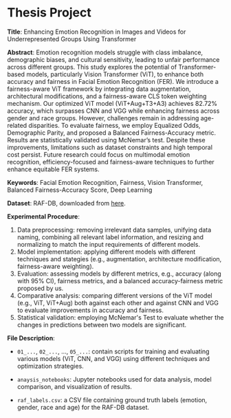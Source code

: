 # Thesis Project

**Title**: Enhancing Emotion Recognition in Images and Videos for Underrepresented Groups Using Transformer

**Abstract**: Emotion recognition models struggle with class imbalance, demographic biases, and cultural sensitivity, leading to unfair performance across different groups. This study explores the potential of Transformer-based models, particularly Vision Transformer (ViT), to enhance both accuracy and fairness in Facial Emotion Recognition (FER). We introduce a fairness-aware ViT framework by integrating data augmentation, architectural modifications, and a fairness-aware CLS token weighting mechanism. Our optimized ViT model (ViT+Aug+T3+A3) achieves 82.72\% accuracy, which surpasses CNN and VGG while enhancing fairness across gender and race groups. However, challenges remain in addressing age-related disparities. To evaluate fairness, we employ Equalized Odds, Demographic Parity, and proposed a Balanced Fairness-Accuracy metric. Results are statistically validated using McNemar’s test. Despite these improvements, limitations such as dataset constraints and high temporal cost persist. Future research could focus on multimodal emotion recognition, efficiency-focused and fairness-aware techniques to further enhance equitable FER systems.

**Keywords**: Facial Emotion Recognition, Fairness, Vision Transformer, Balanced Fairness-Accuracy Score, Deep Learning


**Dataset**: RAF-DB, downloaded from [here](https://www.kaggle.com/datasets/hoanguyensgu/raf-db/data).



**Experimental Procedure**:
1. Data preprocessing: removing irrelevant data samples, unifying data naming, combining all relevant label information, and resizing and normalizing to match the input requirements of different models.
2. Model implementation: applying different models with different techniques and stategies (e.g., augmentation, architecture modification, fairness-aware weighting).
3. Evaluation: assessing models by different metrics, e.g., accuracy (along with 95% CI), fairness metrics, and a balanced accuracy-fairness metric proposed by us.
4. Comparative analysis: comparing different versions of the ViT model (e.g., ViT, ViT+Aug) both against each other and against CNN and VGG to evaluate improvements in accuracy and fairness.
5. Statistical validation: employing McNemar's Test to evaluate whether the changes in predictions between two models are significant.


**File Description**:

- `01_...`, `02_...`, ..., `05_...`: contain scripts for training and evaluating various models (ViT, CNN, and VGG) using different techniques and optimization strategies.

- `anaysis_notebooks`: Jupyter notebooks used for data analysis, model comparison, and visualization of results.

- `raf_labels.csv`: a CSV file containing ground truth labels (emotion, gender, race and age) for the RAF-DB dataset.


